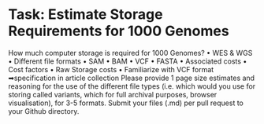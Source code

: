 # Task: Estimate Storage Requirements for 1000 Genomes
 How much computer storage is required for 1000 Genomes?
 • WES & WGS
 • Different file formats
 • SAM
 • BAM
 • VCF
 • FASTA
 • Associated costs
 • Cost factors
 • Raw Storage costs
 • Familiarize with VCF format
 ➡specification in article collection
Please provide 1 page size estimates and reasoning for the use of the different file types (i.e. which would you use for storing called variants, which for full archival purposes, browser visualisation), for 
3-5 formats. Submit your files (.md) per pull request to your Github directory.
